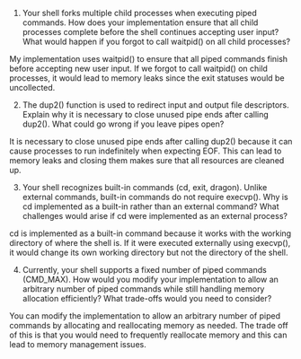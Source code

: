 1. Your shell forks multiple child processes when executing piped commands. How does your implementation ensure that all child processes complete before the shell continues accepting user input? What would happen if you forgot to call waitpid() on all child processes?

My implementation uses waitpid() to ensure that all piped commands finish before accepting new user input. If we forgot to call waitpid() on child processes, it would lead to memory leaks since the exit statuses would be uncollected.

2. The dup2() function is used to redirect input and output file descriptors. Explain why it is necessary to close unused pipe ends after calling dup2(). What could go wrong if you leave pipes open?

It is necessary to close unused pipe ends after calling dup2() because it can cause processes to run indefinitely when expecting EOF. This can lead to memory leaks and closing them makes sure that all resources are cleaned up.

3. Your shell recognizes built-in commands (cd, exit, dragon). Unlike external commands, built-in commands do not require execvp(). Why is cd implemented as a built-in rather than an external command? What challenges would arise if cd were implemented as an external process?

cd is implemented as a built-in command because it works with the working directory of where the shell is. If it were executed externally using execvp(), it would change its own working directory but not the directory of the shell.

4. Currently, your shell supports a fixed number of piped commands (CMD_MAX). How would you modify your implementation to allow an arbitrary number of piped commands while still handling memory allocation efficiently? What trade-offs would you need to consider?

You can modify the implementation to allow an arbitrary number of piped commands by allocating and reallocating memory as needed. The trade off of this is that you would need to frequently reallocate memory and this can lead to memory management issues.
